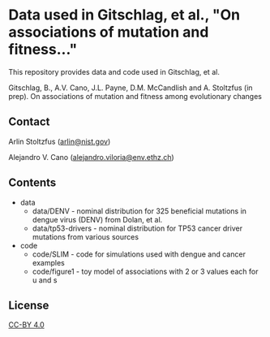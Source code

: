 # Data used in Gitschlag, et al., "On associations of mutation and fitness..." 

This repository provides data and code used in Gitschlag, et al.  

Gitschlag, B., A.V. Cano, J.L. Payne, D.M. McCandlish and A. Stoltzfus (in prep). On associations of mutation and fitness among evolutionary changes

## Contact 

Arlin Stoltzfus (arlin@nist.gov)

Alejandro V. Cano (alejandro.viloria@env.ethz.ch)

## Contents 

* data
   * data/DENV - nominal distribution for 325 beneficial mutations in dengue virus (DENV) from Dolan, et al. 
   * data/tp53-drivers - nominal distribution for TP53 cancer driver mutations from various sources
* code 
   * code/SLIM - code for simulations used with dengue and cancer examples
   * code/figure1 - toy model of associations with 2 or 3 values each for u and s

## License 

[CC-BY 4.0](https://creativecommons.org/licenses/by/4.0/)

